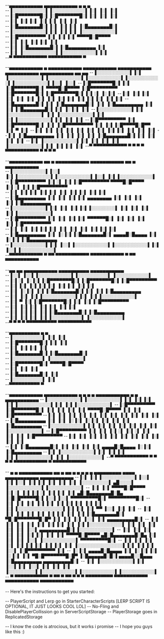 --▄▄▄▄▄▄▄▄▄▄▄  ▄▄▄▄▄▄▄▄▄▄▄  ▄       ▄         ▄                                                          
--▐░░░░░░░░░░░▌▐░░░░░░░░░░░▌▐░▌     ▐░▌       ▐░▌                                                         
--▐░█▀▀▀▀▀▀▀█░▌▐░█▀▀▀▀▀▀▀█░▌▐░▌     ▐░▌       ▐░▌                                                         
--▐░▌       ▐░▌▐░▌       ▐░▌▐░▌     ▐░▌       ▐░▌                                                         
--▐░█▄▄▄▄▄▄▄█░▌▐░▌       ▐░▌▐░▌     ▐░█▄▄▄▄▄▄▄█░▌                                                         
--▐░░░░░░░░░░░▌▐░▌       ▐░▌▐░▌     ▐░░░░░░░░░░░▌                                                         
--▐░█▀▀▀▀▀▀▀▀▀ ▐░▌       ▐░▌▐░▌      ▀▀▀▀█░█▀▀▀▀                                                          
--▐░▌          ▐░▌       ▐░▌▐░▌          ▐░▌                                                              
--▐░▌          ▐░█▄▄▄▄▄▄▄█░▌▐░█▄▄▄▄▄▄▄▄▄ ▐░▌                                                              
--▐░▌          ▐░░░░░░░░░░░▌▐░░░░░░░░░░░▌▐░▌                                                              
--▀            ▀▀▀▀▀▀▀▀▀▀▀  ▀▀▀▀▀▀▀▀▀▀▀  ▀                                                               

--▄▄▄▄▄▄▄▄▄▄▄  ▄            ▄▄▄▄▄▄▄▄▄▄▄  ▄▄▄▄▄▄▄▄▄▄▄  ▄▄▄▄▄▄▄▄▄▄▄  ▄▄▄▄▄▄▄▄▄▄▄  ▄▄▄▄▄▄▄▄▄▄▄  ▄▄       ▄▄ 
--▐░░░░░░░░░░░▌▐░▌          ▐░░░░░░░░░░░▌▐░░░░░░░░░░░▌▐░░░░░░░░░░░▌▐░░░░░░░░░░░▌▐░░░░░░░░░░░▌▐░░▌     ▐░░▌
--▐░█▀▀▀▀▀▀▀█░▌▐░▌          ▐░█▀▀▀▀▀▀▀█░▌ ▀▀▀▀█░█▀▀▀▀ ▐░█▀▀▀▀▀▀▀▀▀ ▐░█▀▀▀▀▀▀▀█░▌▐░█▀▀▀▀▀▀▀█░▌▐░▌░▌   ▐░▐░▌
--▐░▌       ▐░▌▐░▌          ▐░▌       ▐░▌     ▐░▌     ▐░▌          ▐░▌       ▐░▌▐░▌       ▐░▌▐░▌▐░▌ ▐░▌▐░▌
--▐░█▄▄▄▄▄▄▄█░▌▐░▌          ▐░█▄▄▄▄▄▄▄█░▌     ▐░▌     ▐░█▄▄▄▄▄▄▄▄▄ ▐░▌       ▐░▌▐░█▄▄▄▄▄▄▄█░▌▐░▌ ▐░▐░▌ ▐░▌
--▐░░░░░░░░░░░▌▐░▌          ▐░░░░░░░░░░░▌     ▐░▌     ▐░░░░░░░░░░░▌▐░▌       ▐░▌▐░░░░░░░░░░░▌▐░▌  ▐░▌  ▐░▌
--▐░█▀▀▀▀▀▀▀▀▀ ▐░▌          ▐░█▀▀▀▀▀▀▀█░▌     ▐░▌     ▐░█▀▀▀▀▀▀▀▀▀ ▐░▌       ▐░▌▐░█▀▀▀▀█░█▀▀ ▐░▌   ▀   ▐░▌
--▐░▌          ▐░▌          ▐░▌       ▐░▌     ▐░▌     ▐░▌          ▐░▌       ▐░▌▐░▌     ▐░▌  ▐░▌       ▐░▌
--▐░▌          ▐░█▄▄▄▄▄▄▄▄▄ ▐░▌       ▐░▌     ▐░▌     ▐░▌          ▐░█▄▄▄▄▄▄▄█░▌▐░▌      ▐░▌ ▐░▌       ▐░▌
--▐░▌          ▐░░░░░░░░░░░▌▐░▌       ▐░▌     ▐░▌     ▐░▌          ▐░░░░░░░░░░░▌▐░▌       ▐░▌▐░▌       ▐░▌
--▀            ▀▀▀▀▀▀▀▀▀▀▀  ▀         ▀       ▀       ▀            ▀▀▀▀▀▀▀▀▀▀▀  ▀         ▀  ▀         ▀ 

--▄▄▄▄▄▄▄▄▄▄▄  ▄▄        ▄  ▄▄▄▄▄▄▄▄▄▄▄  ▄▄▄▄▄▄▄▄▄▄▄  ▄▄        ▄  ▄▄▄▄▄▄▄▄▄▄▄                           
--▐░░░░░░░░░░░▌▐░░▌      ▐░▌▐░░░░░░░░░░░▌▐░░░░░░░░░░░▌▐░░▌      ▐░▌▐░░░░░░░░░░░▌                          
--▐░█▀▀▀▀▀▀▀▀▀ ▐░▌░▌     ▐░▌▐░█▀▀▀▀▀▀▀▀▀  ▀▀▀▀█░█▀▀▀▀ ▐░▌░▌     ▐░▌▐░█▀▀▀▀▀▀▀▀▀                           
--▐░▌          ▐░▌▐░▌    ▐░▌▐░▌               ▐░▌     ▐░▌▐░▌    ▐░▌▐░▌                                    
--▐░█▄▄▄▄▄▄▄▄▄ ▐░▌ ▐░▌   ▐░▌▐░▌ ▄▄▄▄▄▄▄▄      ▐░▌     ▐░▌ ▐░▌   ▐░▌▐░█▄▄▄▄▄▄▄▄▄                           
--▐░░░░░░░░░░░▌▐░▌  ▐░▌  ▐░▌▐░▌▐░░░░░░░░▌     ▐░▌     ▐░▌  ▐░▌  ▐░▌▐░░░░░░░░░░░▌                          
--▐░█▀▀▀▀▀▀▀▀▀ ▐░▌   ▐░▌ ▐░▌▐░▌ ▀▀▀▀▀▀█░▌     ▐░▌     ▐░▌   ▐░▌ ▐░▌▐░█▀▀▀▀▀▀▀▀▀                           
--▐░▌          ▐░▌    ▐░▌▐░▌▐░▌       ▐░▌     ▐░▌     ▐░▌    ▐░▌▐░▌▐░▌                                    
--▐░█▄▄▄▄▄▄▄▄▄ ▐░▌     ▐░▐░▌▐░█▄▄▄▄▄▄▄█░▌ ▄▄▄▄█░█▄▄▄▄ ▐░▌     ▐░▐░▌▐░█▄▄▄▄▄▄▄▄▄                           
--▐░░░░░░░░░░░▌▐░▌      ▐░░▌▐░░░░░░░░░░░▌▐░░░░░░░░░░░▌▐░▌      ▐░░▌▐░░░░░░░░░░░▌                          
--▀▀▀▀▀▀▀▀▀▀▀  ▀        ▀▀  ▀▀▀▀▀▀▀▀▀▀▀  ▀▀▀▀▀▀▀▀▀▀▀  ▀        ▀▀  ▀▀▀▀▀▀▀▀▀▀▀                           









--▄▄       ▄▄  ▄▄▄▄▄▄▄▄▄▄▄  ▄▄▄▄▄▄▄▄▄▄   ▄▄▄▄▄▄▄▄▄▄▄                                          
--▐░░▌     ▐░░▌▐░░░░░░░░░░░▌▐░░░░░░░░░░▌ ▐░░░░░░░░░░░▌                                         
--▐░▌░▌   ▐░▐░▌▐░█▀▀▀▀▀▀▀█░▌▐░█▀▀▀▀▀▀▀█░▌▐░█▀▀▀▀▀▀▀▀▀                                          
--▐░▌▐░▌ ▐░▌▐░▌▐░▌       ▐░▌▐░▌       ▐░▌▐░▌                                                   
--▐░▌ ▐░▐░▌ ▐░▌▐░█▄▄▄▄▄▄▄█░▌▐░▌       ▐░▌▐░█▄▄▄▄▄▄▄▄▄                                          
--▐░▌  ▐░▌  ▐░▌▐░░░░░░░░░░░▌▐░▌       ▐░▌▐░░░░░░░░░░░▌                                         
--▐░▌   ▀   ▐░▌▐░█▀▀▀▀▀▀▀█░▌▐░▌       ▐░▌▐░█▀▀▀▀▀▀▀▀▀                                          
--▐░▌       ▐░▌▐░▌       ▐░▌▐░▌       ▐░▌▐░▌                                                   
--▐░▌       ▐░▌▐░▌       ▐░▌▐░█▄▄▄▄▄▄▄█░▌▐░█▄▄▄▄▄▄▄▄▄                                          
--▐░▌       ▐░▌▐░▌       ▐░▌▐░░░░░░░░░░▌ ▐░░░░░░░░░░░▌                                         
--▀         ▀  ▀         ▀  ▀▀▀▀▀▀▀▀▀▀   ▀▀▀▀▀▀▀▀▀▀▀                                          

--▄▄▄▄▄▄▄▄▄▄   ▄         ▄                                                                    
--▐░░░░░░░░░░▌ ▐░▌       ▐░▌                                                                   
--▐░█▀▀▀▀▀▀▀█░▌▐░▌       ▐░▌                                                                   
--▐░▌       ▐░▌▐░▌       ▐░▌                                                                   
--▐░█▄▄▄▄▄▄▄█░▌▐░█▄▄▄▄▄▄▄█░▌                                                                   
--▐░░░░░░░░░░▌ ▐░░░░░░░░░░░▌                                                                   
--▐░█▀▀▀▀▀▀▀█░▌ ▀▀▀▀█░█▀▀▀▀                                                                    
--▐░▌       ▐░▌     ▐░▌                                                                        
--▐░█▄▄▄▄▄▄▄█░▌     ▐░▌                                                                        
--▐░░░░░░░░░░▌      ▐░▌                                                                        
--▀▀▀▀▀▀▀▀▀▀        ▀                                                                         

--▄▄▄▄▄▄▄▄▄▄▄  ▄▄▄▄▄▄▄▄▄▄▄  ▄       ▄  ▄       ▄  ▄▄▄▄▄▄▄▄▄▄▄  ▄               ▄  ▄▄▄▄▄▄▄▄▄▄▄ 
--▐░░░░░░░░░░░▌▐░░░░░░░░░░░▌▐░▌     ▐░▌▐░▌     ▐░▌▐░░░░░░░░░░░▌▐░▌             ▐░▌▐░░░░░░░░░░░▌
--▐░█▀▀▀▀▀▀▀▀▀ ▐░█▀▀▀▀▀▀▀█░▌ ▐░▌   ▐░▌  ▐░▌   ▐░▌  ▀▀▀▀█░█▀▀▀▀  ▐░▌           ▐░▌ ▐░█▀▀▀▀▀▀▀▀▀ 
--▐░▌          ▐░▌       ▐░▌  ▐░▌ ▐░▌    ▐░▌ ▐░▌       ▐░▌       ▐░▌         ▐░▌  ▐░▌          
--▐░█▄▄▄▄▄▄▄▄▄ ▐░▌       ▐░▌   ▐░▐░▌      ▐░▐░▌        ▐░▌        ▐░▌       ▐░▌   ▐░█▄▄▄▄▄▄▄▄▄ 
--▐░░░░░░░░░░░▌▐░▌       ▐░▌    ▐░▌        ▐░▌         ▐░▌         ▐░▌     ▐░▌    ▐░░░░░░░░░░░▌
--▐░█▀▀▀▀▀▀▀▀▀ ▐░▌       ▐░▌   ▐░▌░▌      ▐░▌░▌        ▐░▌          ▐░▌   ▐░▌     ▐░█▀▀▀▀▀▀▀▀▀ 
--▐░▌          ▐░▌       ▐░▌  ▐░▌ ▐░▌    ▐░▌ ▐░▌       ▐░▌           ▐░▌ ▐░▌      ▐░▌          
--▐░▌          ▐░█▄▄▄▄▄▄▄█░▌ ▐░▌   ▐░▌  ▐░▌   ▐░▌  ▄▄▄▄█░█▄▄▄▄        ▐░▐░▌       ▐░█▄▄▄▄▄▄▄▄▄ 
--▐░▌          ▐░░░░░░░░░░░▌▐░▌     ▐░▌▐░▌     ▐░▌▐░░░░░░░░░░░▌        ▐░▌        ▐░░░░░░░░░░░▌
--▀            ▀▀▀▀▀▀▀▀▀▀▀  ▀       ▀  ▀       ▀  ▀▀▀▀▀▀▀▀▀▀▀          ▀          ▀▀▀▀▀▀▀▀▀▀▀ 








-- ▄               ▄  ▄▄▄▄▄▄▄▄▄▄▄  ▄▄        ▄  ▄▄        ▄  ▄         ▄    ▄         ▄     ▄▄▄▄▄▄▄▄▄     ▄▄▄▄      ▄▄▄▄▄▄▄▄▄▄▄  ▄▄▄▄▄▄▄▄▄▄▄ 
--▐░▌             ▐░▌▐░░░░░░░░░░░▌▐░░▌      ▐░▌▐░░▌      ▐░▌▐░▌       ▐░▌  ▐░▌       ▐░▌   ▐░░░░░░░░░▌  ▄█░░░░▌    ▐░░░░░░░░░░░▌▐░░░░░░░░░░░▌
-- ▐░▌           ▐░▌  ▀▀▀▀█░█▀▀▀▀ ▐░▌░▌     ▐░▌▐░▌░▌     ▐░▌▐░▌       ▐░▌ ▄█░█▄▄▄▄▄▄▄█░█▄ ▐░█░█▀▀▀▀▀█░▌▐░░▌▐░░▌     ▀▀▀▀▀▀▀▀▀█░▌ ▀▀▀▀▀▀▀▀▀█░▌
--  ▐░▌         ▐░▌       ▐░▌     ▐░▌▐░▌    ▐░▌▐░▌▐░▌    ▐░▌▐░▌       ▐░▌▐░░░░░░░░░░░░░░░▌▐░▌▐░▌    ▐░▌ ▀▀ ▐░░▌              ▐░▌          ▐░▌
--   ▐░▌       ▐░▌        ▐░▌     ▐░▌ ▐░▌   ▐░▌▐░▌ ▐░▌   ▐░▌▐░█▄▄▄▄▄▄▄█░▌ ▀█░█▀▀▀▀▀▀▀█░█▀ ▐░▌ ▐░▌   ▐░▌    ▐░░▌              ▐░▌ ▄▄▄▄▄▄▄▄▄█░▌
--    ▐░▌     ▐░▌         ▐░▌     ▐░▌  ▐░▌  ▐░▌▐░▌  ▐░▌  ▐░▌▐░░░░░░░░░░░▌  ▐░▌       ▐░▌  ▐░▌  ▐░▌  ▐░▌    ▐░░▌     ▄▄▄▄▄▄▄▄▄█░▌▐░░░░░░░░░░░▌
--     ▐░▌   ▐░▌          ▐░▌     ▐░▌   ▐░▌ ▐░▌▐░▌   ▐░▌ ▐░▌ ▀▀▀▀█░█▀▀▀▀  ▄█░█▄▄▄▄▄▄▄█░█▄ ▐░▌   ▐░▌ ▐░▌    ▐░░▌    ▐░░░░░░░░░░░▌ ▀▀▀▀▀▀▀▀▀█░▌
--      ▐░▌ ▐░▌           ▐░▌     ▐░▌    ▐░▌▐░▌▐░▌    ▐░▌▐░▌     ▐░▌     ▐░░░░░░░░░░░░░░░▌▐░▌    ▐░▌▐░▌    ▐░░▌    ▐░█▀▀▀▀▀▀▀▀▀           ▐░▌
--       ▐░▐░▌        ▄▄▄▄█░█▄▄▄▄ ▐░▌     ▐░▐░▌▐░▌     ▐░▐░▌     ▐░▌      ▀█░█▀▀▀▀▀▀▀█░█▀ ▐░█▄▄▄▄▄█░█░▌▄▄▄▄█░░█▄▄▄ ▐░█▄▄▄▄▄▄▄▄▄  ▄▄▄▄▄▄▄▄▄█░▌
--        ▐░▌        ▐░░░░░░░░░░░▌▐░▌      ▐░░▌▐░▌      ▐░░▌     ▐░▌       ▐░▌       ▐░▌   ▐░░░░░░░░░▌▐░░░░░░░░░░░▌▐░░░░░░░░░░░▌▐░░░░░░░░░░░▌
--         ▀          ▀▀▀▀▀▀▀▀▀▀▀  ▀        ▀▀  ▀        ▀▀       ▀         ▀         ▀     ▀▀▀▀▀▀▀▀▀  ▀▀▀▀▀▀▀▀▀▀▀  ▀▀▀▀▀▀▀▀▀▀▀  ▀▀▀▀▀▀▀▀▀▀▀ 










-- Here's the instructions to get you started:

-- PlayerScript and Lerp go in StarterCharacterScripts [LERP SCRIPT IS OPTIONAL, IT JUST LOOKS COOL LOL]
-- No-Fling and DisablePlayerCollission go in ServerScriptStorage
-- PlayerStorage goes in ReplicatedStorage

-- I know the code is atrocious, but it works i promise
-- I hope you guys like this :)
